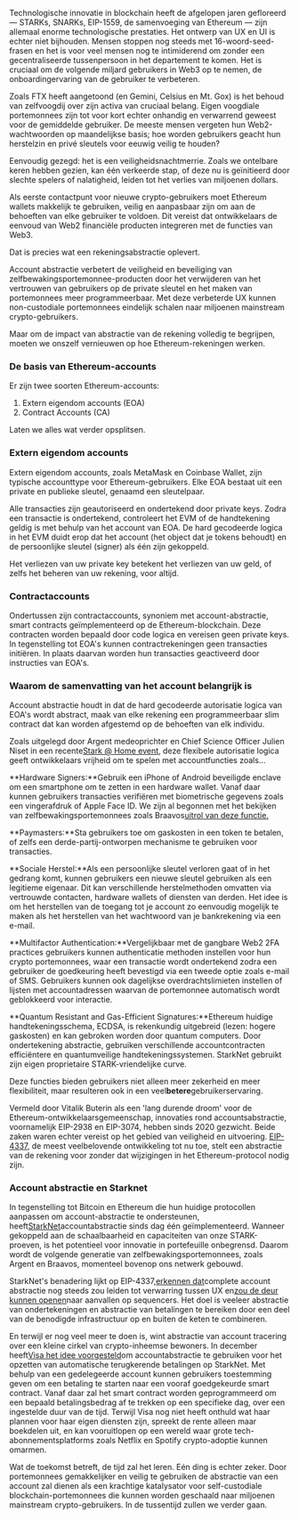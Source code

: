 Technologische innovatie in blockchain heeft de afgelopen jaren gefloreerd — STARKs, SNARKs, EIP-1559, de samenvoeging van Ethereum — zijn allemaal enorme technologische prestaties. Het ontwerp van UX en UI is echter niet bijhouden. Mensen stoppen nog steeds met 16-woord-seed-frasen en het is voor veel mensen nog te intimiderend om zonder een gecentraliseerde tussenpersoon in het departement te komen. Het is cruciaal om de volgende miljard gebruikers in Web3 op te nemen, de onboardingervaring van de gebruiker te verbeteren.

Zoals FTX heeft aangetoond (en Gemini, Celsius en Mt. Gox) is het behoud van zelfvoogdij over zijn activa van cruciaal belang. Eigen voogdiale portemonnees zijn tot voor kort echter onhandig en verwarrend geweest voor de gemiddelde gebruiker. De meeste mensen vergeten hun Web2-wachtwoorden op maandelijkse basis; hoe worden gebruikers geacht hun herstelzin en privé sleutels voor eeuwig veilig te houden?

Eenvoudig gezegd: het is een veiligheidsnachtmerrie. Zoals we ontelbare keren hebben gezien, kan één verkeerde stap, of deze nu is geïnitieerd door slechte spelers of nalatigheid, leiden tot het verlies van miljoenen dollars.

Als eerste contactpunt voor nieuwe crypto-gebruikers moet Ethereum wallets makkelijk te gebruiken, veilig en aanpasbaar zijn om aan de behoeften van elke gebruiker te voldoen. Dit vereist dat ontwikkelaars de eenvoud van Web2 financiële producten integreren met de functies van Web3.

Dat is precies wat een rekeningsabstractie oplevert.

Account abstractie verbetert de veiligheid en beveiliging van zelfbewakingsportemonnee-producten door het verwijderen van het vertrouwen van gebruikers op de private sleutel en het maken van portemonnees meer programmeerbaar. Met deze verbeterde UX kunnen non-custodiale portemonnees eindelijk schalen naar miljoenen mainstream crypto-gebruikers.

Maar om de impact van abstractie van de rekening volledig te begrijpen, moeten we onszelf vernieuwen op hoe Ethereum-rekeningen werken.

### De basis van Ethereum-accounts

Er zijn twee soorten Ethereum-accounts:

1. Extern eigendom accounts (EOA)
2. Contract Accounts (CA)

Laten we alles wat verder opsplitsen.

### Extern eigendom accounts

Extern eigendom accounts, zoals MetaMask en Coinbase Wallet, zijn typische accounttype voor Ethereum-gebruikers. Elke EOA bestaat uit een private en publieke sleutel, genaamd een sleutelpaar.

Alle transacties zijn geautoriseerd en ondertekend door private keys. Zodra een transactie is ondertekend, controleert het EVM of de handtekening geldig is met behulp van het account van EOA. De hard gecodeerde logica in het EVM duidt erop dat het account (het object dat je tokens behoudt) en de persoonlijke sleutel (signer) als één zijn gekoppeld.

Het verliezen van uw private key betekent het verliezen van uw geld, of zelfs het beheren van uw rekening, voor altijd.

### Contractaccounts

Ondertussen zijn contractaccounts, synoniem met account-abstractie, smart contracts geïmplementeerd op de Ethereum-blockchain. Deze contracten worden bepaald door code logica en vereisen geen private keys. In tegenstelling tot EOA's kunnen contractrekeningen geen transacties initiëren. In plaats daarvan worden hun transacties geactiveerd door instructies van EOA's.

### Waarom de samenvatting van het account belangrijk is

Account abstractie houdt in dat de hard gecodeerde autorisatie logica van EOA's wordt abstract, maak van elke rekening een programmeerbaar slim contract dat kan worden afgestemd op de behoeften van elk individu.

Zoals uitgelegd door Argent medeoprichter en Chief Science Officer Julien Niset in een recente[Stark @ Home event](https://www.crowdcast.io/e/7olimxqv), deze flexibele autorisatie logica geeft ontwikkelaars vrijheid om te spelen met accountfuncties zoals…

**Hardware Signers:**Gebruik een iPhone of Android beveiligde enclave om een smartphone om te zetten in een hardware wallet. Vanaf daar kunnen gebruikers transacties verifiëren met biometrische gegevens zoals een vingerafdruk of Apple Face ID. We zijn al begonnen met het bekijken van zelfbewakingsportemonnees zoals Braavos[uitrol van deze functie.](https://medium.com/@braavos_starknet_wallet/hardware-signer-the-last-innovation-for-wallet-crypto-everyday-users-7e1974f93944)

**Paymasters:**Sta gebruikers toe om gaskosten in een token te betalen, of zelfs een derde-partij-ontworpen mechanisme te gebruiken voor transacties.

**Sociale Herstel:**Als een persoonlijke sleutel verloren gaat of in het gedrang komt, kunnen gebruikers een nieuwe sleutel gebruiken als een legitieme eigenaar. Dit kan verschillende herstelmethoden omvatten via vertrouwde contacten, hardware wallets of diensten van derden. Het idee is om het herstellen van de toegang tot je account zo eenvoudig mogelijk te maken als het herstellen van het wachtwoord van je bankrekening via een e-mail.

**Multifactor Authentication:**Vergelijkbaar met de gangbare Web2 2FA practices gebruikers kunnen authenticatie methoden instellen voor hun crypto portemonnees, waar een transactie wordt ondertekend zodra een gebruiker de goedkeuring heeft bevestigd via een tweede optie zoals e-mail of SMS. Gebruikers kunnen ook dagelijkse overdrachtslimieten instellen of lijsten met accountadressen waarvan de portemonnee automatisch wordt geblokkeerd voor interactie.

**Quantum Resistant and Gas-Efficient Signatures:**Ethereum huidige handtekeningsschema, ECDSA, is rekenkundig uitgebreid (lezen: hogere gaskosten) en kan gebroken worden door quantum computers. Door ondertekening abstractie, gebruiken verschillende accountcontracten efficiëntere en quantumveilige handtekeningssystemen. StarkNet gebruikt zijn eigen proprietaire STARK-vriendelijke curve.

Deze functies bieden gebruikers niet alleen meer zekerheid en meer flexibiliteit, maar resulteren ook in een veel**betere**gebruikerservaring.

Vermeld door Vitalik Buterin als een 'lang durende droom' voor de Ethereum-ontwikkelaarsgemeenschap, innovaties rond accountsabstractie, voornamelijk EIP-2938 en EIP-3074, hebben sinds 2020 gezwicht. Beide zaken waren echter vereist op het gebied van veiligheid en uitvoering. [EIP-4337](https://github.com/ethereum/EIPs/blob/3fd65b1a782912bfc18cb975c62c55f733c7c96e/EIPS/eip-4337.md), de meest veelbelovende ontwikkeling tot nu toe, stelt een abstractie van de rekening voor zonder dat wijzigingen in het Ethereum-protocol nodig zijn.

### **Account abstractie en Starknet**

In tegenstelling tot Bitcoin en Ethereum die hun huidige protocollen aanpassen om account-abstractie te ondersteunen, heeft[StarkNet](https://starkware.co/starknet/)accountabstractie sinds dag één geïmplementeerd. Wanneer gekoppeld aan de schaalbaarheid en capaciteiten van onze STARK-proeven, is het potentieel voor innovatie in portefeuille onbegrensd. Daarom wordt de volgende generatie van zelfbewakingsportemonnees, zoals Argent en Braavos, momenteel bovenop ons netwerk gebouwd.

StarkNet's benadering lijkt op EIP-4337,[erkennen dat](https://community.starknet.io/t/starknet-account-abstraction-model-part-1/781)complete account abstractie nog steeds zou leiden tot verwarring tussen UX en[zou de deur kunnen openen](https://github.com/ethereum/EIPs/blob/master/EIPS/eip-4337.md#rationale)naar aanvallen op sequencers. Het doel is veeleer abstractie van ondertekeningen en abstractie van betalingen te bereiken door een deel van de benodigde infrastructuur op en buiten de keten te combineren.

En terwijl er nog veel meer te doen is, wint abstractie van account tracering over een kleine cirkel van crypto-inheemse bewoners. In december heeft[Visa het idee voorgesteld](https://www.coindesk.com/tech/2023/01/11/ethereum-upgrade-could-make-it-harder-to-lose-all-your-crypto/)om accountabstractie te gebruiken voor het opzetten van automatische terugkerende betalingen op StarkNet. Met behulp van een gedelegeerde account kunnen gebruikers toestemming geven om een betaling te starten naar een vooraf goedgekeurde smart contract. Vanaf daar zal het smart contract worden geprogrammeerd om een bepaald betalingsbedrag af te trekken op een specifieke dag, over een ingestelde duur van de tijd. Terwijl Visa nog niet heeft onthuld wat haar plannen voor haar eigen diensten zijn, spreekt de rente alleen maar boekdelen uit, en kan vooruitlopen op een wereld waar grote tech-abonnementsplatforms zoals Netflix en Spotify crypto-adoptie kunnen omarmen.

Wat de toekomst betreft, de tijd zal het leren. Eén ding is echter zeker. Door portemonnees gemakkelijker en veilig te gebruiken de abstractie van een account zal dienen als een krachtige katalysator voor self-custodiale blockchain-portemonnees die kunnen worden geschaald naar miljoenen mainstream crypto-gebruikers. In de tussentijd zullen we verder gaan.